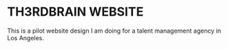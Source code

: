 # TH3RDBRAIN WEBSITE

This is a pilot website design I am doing for a talent management agency in Los Angeles.
